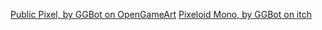 [Public Pixel, by GGBot on OpenGameArt](https://opengameart.org/content/public-pixel-font)
[Pixeloid Mono, by GGBot on itch](https://ggbot.itch.io/pixeloid-font)